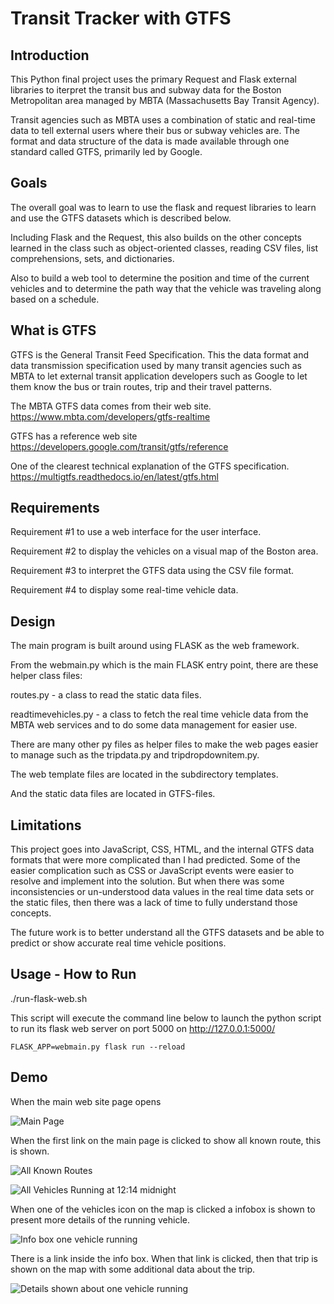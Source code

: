 # Transit Tracker with GTFS 


## Introduction
This Python final project uses the primary Request and Flask external libraries to iterpret the transit bus and subway data for the Boston Metropolitan area managed by MBTA (Massachusetts Bay Transit Agency).  

Transit agencies such as MBTA uses a combination of static and real-time data to tell external users where their bus or subway vehicles are.  The format and data structure of the data is made available through one standard called GTFS, primarily led by Google.  

## Goals
The overall goal was to learn to use the flask and request libraries to learn and use the GTFS datasets which is described below.  

Including Flask and the Request, this also builds on the other concepts learned in the class such as object-oriented classes, reading CSV files, list comprehensions, sets, and dictionaries.

Also to build a web tool to determine the position and time of the current vehicles and to determine the path way that the vehicle was traveling along based on a schedule.


## What is GTFS
GTFS is the General Transit Feed Specification.  This the data format and data transmission specification used by many transit agencies such as MBTA to let external transit application developers such as Google to let them know the bus or train routes, trip and their travel patterns. 

The MBTA GTFS data comes from their web site.
https://www.mbta.com/developers/gtfs-realtime

GTFS has a reference web site
https://developers.google.com/transit/gtfs/reference

One of the clearest technical explanation of the GTFS specification.
https://multigtfs.readthedocs.io/en/latest/gtfs.html


## Requirements

 Requirement #1 to use a web interface for the user interface.

 Requirement #2 to display the vehicles on a visual map of the Boston area.

 Requirement #3 to interpret the GTFS data using the CSV file format.

 Requirement #4 to display some real-time vehicle data.


## Design 
The main program is built around using FLASK as the web framework.

From the webmain.py which is the main FLASK entry point, there are these helper class files:

routes.py  - a class to read the static data files.

readtimevehicles.py - a class to fetch the real time vehicle data from the MBTA web services and to do some data management for easier use.

There are many other py files as helper files to make the web pages easier to manage such as the tripdata.py and tripdropdownitem.py.  

The web template files are located in the subdirectory templates.  

And the static data files are located in GTFS-files.


## Limitations

This project goes into JavaScript, CSS, HTML, and the internal GTFS data formats that were more complicated than I had predicted.  Some of the easier complication such as CSS or JavaScript events were easier to resolve and implement into the solution.  But when there was some inconsistencies or un-understood data values in the real time data sets or the static files, then there was a lack of time to fully understand those concepts.

The future work is to better understand all the GTFS datasets and be able to predict or show accurate real time vehicle positions.


## Usage - How to Run 

./run-flask-web.sh

This script will execute the command line below to launch the python script to run its flask web server on port 5000 on http://127.0.0.1:5000/

    FLASK_APP=webmain.py flask run --reload

## Demo

When the main web site page opens

![Main Page ](./images/main-web-page.png)

When the first link on the main page is clicked to show all known route, this is shown.

![ All Known Routes ](./images/all-routes-page.png)


![All Vehicles Running at 12:14 midnight ](./images/all_running_vehicles.png)

When one of the vehicles icon on the map is clicked a infobox is shown to present more details of the running vehicle.

![ Info box one vehicle running ](./images/select-one-vehicle.png)

There is a link inside the info box.  When that link is clicked, then that trip is shown on the map with some additional data about the trip.


![ Details shown about one vehicle running ](./images/details-one-trip.png)
